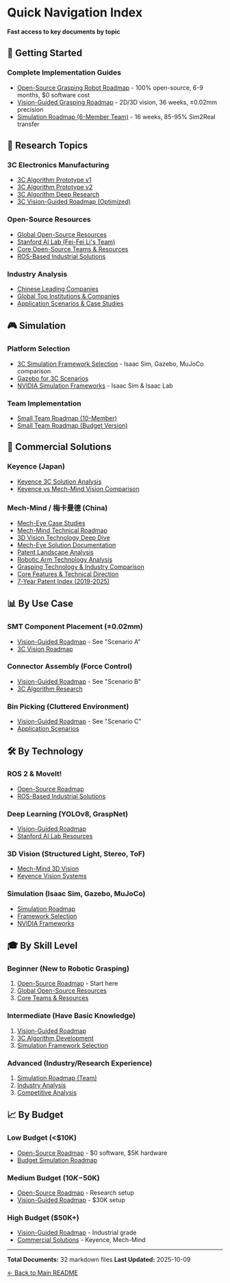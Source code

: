 # Quick Navigation Index

**Fast access to key documents by topic**

## 🚀 Getting Started

### Complete Implementation Guides
- [Open-Source Grasping Robot Roadmap](1-roadmaps/Open_Source_Grasping_Robot_Roadmap.md) - 100% open-source, 6-9 months, $0 software cost
- [Vision-Guided Grasping Roadmap](1-roadmaps/Vision-Guided_Grasping_Roadmap.md) - 2D/3D vision, 36 weeks, ±0.02mm precision
- [Simulation Roadmap (6-Member Team)](1-roadmaps/Simulation_Roadmap_6Member_Team.md) - 16 weeks, 85-95% Sim2Real transfer

## 🔬 Research Topics

### 3C Electronics Manufacturing
- [3C Algorithm Prototype v1](2-research/algorithm-development/3C场景机械臂抓取算法原型开发验证路线图（含开源技术栈）第一版.md)
- [3C Algorithm Prototype v2](2-research/algorithm-development/3C场景机械臂抓取算法原型开发验证路线图（含开源技术栈）第二版.md)
- [3C Algorithm Deep Research](2-research/algorithm-development/3C场景机械臂抓取算法深度调研与落地方案.md)
- [3C Vision-Guided Roadmap (Optimized)](2-research/algorithm-development/3C领域视觉（2D_3D）辅助机械臂抓取技术路线图（优化版）.md)

### Open-Source Resources
- [Global Open-Source Resources](2-research/open-source-resources/全球机械臂抓取开源资源技术文档与实操指南补充.md)
- [Stanford AI Lab (Fei-Fei Li's Team)](2-research/open-source-resources/全球机械臂抓取开源资源技术文档与实操指南补充（李飞飞团队专题）.md)
- [Core Open-Source Teams & Resources](2-research/open-source-resources/全球机械臂抓取领域核心开源团队与资源清单.md)
- [ROS-Based Industrial Solutions](2-research/open-source-resources/基于ROS的工业级机械臂抓取开源解决方案与算法调研.md)

### Industry Analysis
- [Chinese Leading Companies](2-research/industry-analysis/国内头部公司机械臂抓取算法技术路线与技术栈深度调研报告.md)
- [Global Top Institutions & Companies](2-research/industry-analysis/机械臂抓取领域全球顶级科研机构与企业全景调研（完整版）.md)
- [Application Scenarios & Case Studies](2-research/industry-analysis/机械臂核心应用场景全景分析与真实案例解读（最终版）.md)

## 🎮 Simulation

### Platform Selection
- [3C Simulation Framework Selection](3-simulation/3C领域机械臂抓取任务仿真框架选型调研报告.md) - Isaac Sim, Gazebo, MuJoCo comparison
- [Gazebo for 3C Scenarios](3-simulation/Gazebo在3C领域机械臂抓取场景的适配性调研报告.md)
- [NVIDIA Simulation Frameworks](3-simulation/NVIDIA仿真框架在3C领域的技术纵深与发展前景报告.md) - Isaac Sim & Isaac Lab

### Team Implementation
- [Small Team Roadmap (10-Member)](3-simulation/小团队机械臂仿真抓取研发落地路线图（10人版·低成本实操）.md)
- [Small Team Roadmap (Budget Version)](3-simulation/小团队机械臂仿真抓取研发落地路线图（低成本实操版）.md)

## 🏢 Commercial Solutions

### Keyence (Japan)
- [Keyence 3C Solution Analysis](4-competitive-analysis/keyence/基恩士3C领域机械臂抓取解决方案技术路线分析报告（溯源增强版）.md)
- [Keyence vs Mech-Mind Vision Comparison](4-competitive-analysis/keyence/基恩士视觉模块与梅卡曼德Mech-Vision深度性能对比报告.md)

### Mech-Mind / 梅卡曼德 (China)
- [Mech-Eye Case Studies](4-competitive-analysis/mech-mind/梅卡曼德%20Mec-Eye%20应用案例盘点.md)
- [Mech-Mind Technical Roadmap](4-competitive-analysis/mech-mind/梅卡曼德（Mech-Mind）机械臂技术路线深度分析报告.md)
- [3D Vision Technology Deep Dive](4-competitive-analysis/mech-mind/梅卡曼德3D视觉技术路线深度解析.md)
- [Mech-Eye Solution Documentation](4-competitive-analysis/mech-mind/梅卡曼德Mech-Eye解决方案（Markdown格式）.md)
- [Patent Landscape Analysis](4-competitive-analysis/mech-mind/梅卡曼德工业具身智能机器人技术专利全景分析.md)
- [Robotic Arm Technology Analysis](4-competitive-analysis/mech-mind/梅卡曼德机械臂技术路线分析报告.md)
- [Grasping Technology & Industry Comparison](4-competitive-analysis/mech-mind/梅卡曼德机械臂抓取技术深度解析与行业对比.md)
- [Core Features & Technical Direction](4-competitive-analysis/mech-mind/梅卡曼德核心特点、技术方向与路线总结.md)
- [7-Year Patent Index (2019-2025)](4-competitive-analysis/mech-mind/梅卡曼德近7年核心专利统一索引表（2019-2025）.md)

## 📊 By Use Case

### SMT Component Placement (±0.02mm)
- [Vision-Guided Roadmap](1-roadmaps/Vision-Guided_Grasping_Roadmap.md) - See "Scenario A"
- [3C Vision Roadmap](2-research/algorithm-development/3C领域视觉（2D_3D）辅助机械臂抓取技术路线图（优化版）.md)

### Connector Assembly (Force Control)
- [Vision-Guided Roadmap](1-roadmaps/Vision-Guided_Grasping_Roadmap.md) - See "Scenario B"
- [3C Algorithm Research](2-research/algorithm-development/3C场景机械臂抓取算法深度调研与落地方案.md)

### Bin Picking (Cluttered Environment)
- [Vision-Guided Roadmap](1-roadmaps/Vision-Guided_Grasping_Roadmap.md) - See "Scenario C"
- [Application Scenarios](2-research/industry-analysis/机械臂核心应用场景全景分析与真实案例解读（最终版）.md)

## 🛠️ By Technology

### ROS 2 & MoveIt!
- [Open-Source Roadmap](1-roadmaps/Open_Source_Grasping_Robot_Roadmap.md)
- [ROS-Based Industrial Solutions](2-research/open-source-resources/基于ROS的工业级机械臂抓取开源解决方案与算法调研.md)

### Deep Learning (YOLOv8, GraspNet)
- [Vision-Guided Roadmap](1-roadmaps/Vision-Guided_Grasping_Roadmap.md)
- [Stanford AI Lab Resources](2-research/open-source-resources/全球机械臂抓取开源资源技术文档与实操指南补充（李飞飞团队专题）.md)

### 3D Vision (Structured Light, Stereo, ToF)
- [Mech-Mind 3D Vision](4-competitive-analysis/mech-mind/梅卡曼德3D视觉技术路线深度解析.md)
- [Keyence Vision Systems](4-competitive-analysis/keyence/基恩士视觉模块与梅卡曼德Mech-Vision深度性能对比报告.md)

### Simulation (Isaac Sim, Gazebo, MuJoCo)
- [Simulation Roadmap](1-roadmaps/Simulation_Roadmap_6Member_Team.md)
- [Framework Selection](3-simulation/3C领域机械臂抓取任务仿真框架选型调研报告.md)
- [NVIDIA Frameworks](3-simulation/NVIDIA仿真框架在3C领域的技术纵深与发展前景报告.md)

## 🎓 By Skill Level

### Beginner (New to Robotic Grasping)
1. [Open-Source Roadmap](1-roadmaps/Open_Source_Grasping_Robot_Roadmap.md) - Start here
2. [Global Open-Source Resources](2-research/open-source-resources/全球机械臂抓取开源资源技术文档与实操指南补充.md)
3. [Core Teams & Resources](2-research/open-source-resources/全球机械臂抓取领域核心开源团队与资源清单.md)

### Intermediate (Have Basic Knowledge)
1. [Vision-Guided Roadmap](1-roadmaps/Vision-Guided_Grasping_Roadmap.md)
2. [3C Algorithm Development](2-research/algorithm-development/)
3. [Simulation Framework Selection](3-simulation/3C领域机械臂抓取任务仿真框架选型调研报告.md)

### Advanced (Industry/Research Experience)
1. [Simulation Roadmap (Team)](1-roadmaps/Simulation_Roadmap_6Member_Team.md)
2. [Industry Analysis](2-research/industry-analysis/)
3. [Competitive Analysis](4-competitive-analysis/)

## 📈 By Budget

### Low Budget (<$10K)
- [Open-Source Roadmap](1-roadmaps/Open_Source_Grasping_Robot_Roadmap.md) - $0 software, $5K hardware
- [Budget Simulation Roadmap](3-simulation/小团队机械臂仿真抓取研发落地路线图（低成本实操版）.md)

### Medium Budget ($10K-$50K)
- [Open-Source Roadmap](1-roadmaps/Open_Source_Grasping_Robot_Roadmap.md) - Research setup
- [Vision-Guided Roadmap](1-roadmaps/Vision-Guided_Grasping_Roadmap.md) - $30K setup

### High Budget ($50K+)
- [Vision-Guided Roadmap](1-roadmaps/Vision-Guided_Grasping_Roadmap.md) - Industrial grade
- [Commercial Solutions](4-competitive-analysis/) - Keyence, Mech-Mind

---

**Total Documents:** 32 markdown files
**Last Updated:** 2025-10-09

[← Back to Main README](README.md)


